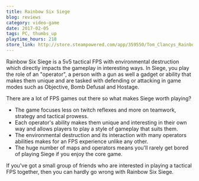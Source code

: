```yaml
---
title: Rainbow Six Siege
blog: reviews
category: video-game
date: 2017-02-05
tags: PC, thumbs_up
playtime_hours: 218
store_link: http://store.steampowered.com/app/359550/Tom_Clancys_Rainbow_Six_Siege/
---
```

Rainbow Six Siege is a 5v5 tactical FPS with environmental destruction which directly impacts the gameplay in interesting ways. In Siege, you play the role of an "operator", a person with a gun as well a gadget or ability that makes them unique and are tasked with defending or attacking in game modes such as Objective, Bomb Defusal and Hostage.

There are a lot of FPS games out there so what makes Siege worth playing?

- The game focuses less on twitch reflexes and more on teamwork, strategy and tactical prowess.
- Each operator's ability makes them unique and interesting in their own way and allows players to play a style of gameplay that suits them.
- The environmental destruction and its interaction with many operators abilities makes for an FPS experience unlike any other.
- The huge number of maps and operators means you'll rarely get bored of playing Siege if you enjoy the core game.

If you've got a small group of friends who are interested in playing a tactical FPS together, then you can hardly go wrong with Rainbow Six Siege.
